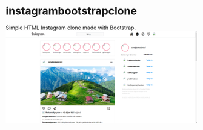# instagrambootstrapclone
Simple HTML Instagram clone made with Bootstrap.
![](https://github.com/murat7001/instagramClone/blob/main/img/clone.png)
